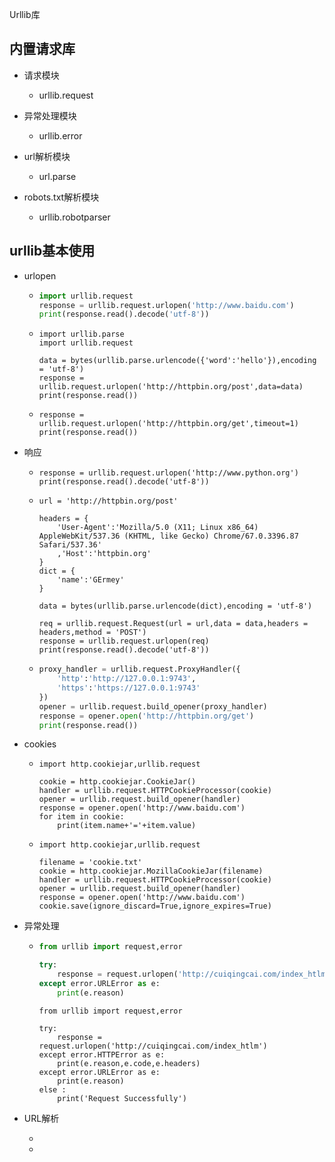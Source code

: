 Urllib库

## 内置请求库

- 请求模块 
  - urllib.request
- 异常处理模块
  - urllib.error

- url解析模块
  - url.parse
- robots.txt解析模块
  - urllib.robotparser

## urllib基本使用

- urlopen

  - ```python
    import urllib.request
    response = urllib.request.urlopen('http://www.baidu.com')
    print(response.read().decode('utf-8'))
    ```

  - ```
    import urllib.parse
    import urllib.request
    
    data = bytes(urllib.parse.urlencode({'word':'hello'}),encoding = 'utf-8')
    response = urllib.request.urlopen('http://httpbin.org/post',data=data)
    print(response.read())
    ```

  - ```
    response = urllib.request.urlopen('http://httpbin.org/get',timeout=1)
    print(response.read())
    ```

- 响应

  - ```
    response = urllib.request.urlopen('http://www.python.org')
    print(response.read().decode('utf-8'))
    ```

  - ```
    url = 'http://httpbin.org/post'
    
    headers = {
        'User-Agent':'Mozilla/5.0 (X11; Linux x86_64) AppleWebKit/537.36 (KHTML, like Gecko) Chrome/67.0.3396.87 Safari/537.36'
        ,'Host':'httpbin.org'
    }
    dict = {
        'name':'GErmey'
    }
    
    data = bytes(urllib.parse.urlencode(dict),encoding = 'utf-8')
    
    req = urllib.request.Request(url = url,data = data,headers = headers,method = 'POST')
    response = urllib.request.urlopen(req)
    print(response.read().decode('utf-8'))
    ```

  - ```python
    proxy_handler = urllib.request.ProxyHandler({
        'http':'http://127.0.0.1:9743',
        'https':'https://127.0.0.1:9743'
    })
    opener = urllib.request.build_opener(proxy_handler)
    response = opener.open('http://httpbin.org/get')
    print(response.read())
    ```

- cookies

  - ```
    import http.cookiejar,urllib.request
    
    cookie = http.cookiejar.CookieJar()
    handler = urllib.request.HTTPCookieProcessor(cookie)
    opener = urllib.request.build_opener(handler)
    response = opener.open('http://www.baidu.com')
    for item in cookie:
        print(item.name+'='+item.value)
    ```

  

  

  - ```
    import http.cookiejar,urllib.request
    
    filename = 'cookie.txt'
    cookie = http.cookiejar.MozillaCookieJar(filename)
    handler = urllib.request.HTTPCookieProcessor(cookie)
    opener = urllib.request.build_opener(handler)
    response = opener.open('http://www.baidu.com')
    cookie.save(ignore_discard=True,ignore_expires=True)
    ```

- 异常处理

  - ```python
    from urllib import request,error
    
    try:
        response = request.urlopen('http://cuiqingcai.com/index_htlm')
    except error.URLError as e:
        print(e.reason)
    ```

    

    ```
    from urllib import request,error
    
    try:
        response = request.urlopen('http://cuiqingcai.com/index_htlm')
    except error.HTTPError as e:
        print(e.reason,e.code,e.headers)
    except error.URLError as e:
        print(e.reason)
    else :
        print('Request Successfully')
    ```

- URL解析

  - 
  - 
